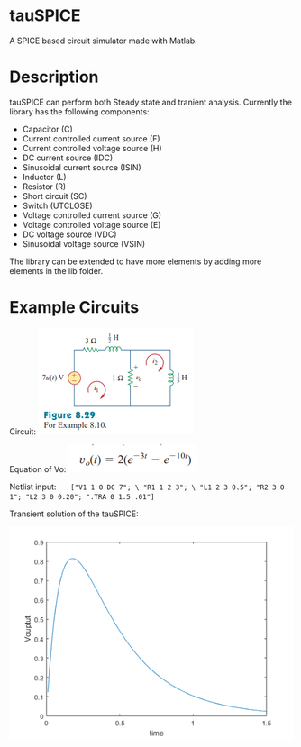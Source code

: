 # tauSPICE
A SPICE based circuit simulator made with Matlab.

# Description
tauSPICE can perform both Steady state and tranient analysis. Currently the library has the following components:
* Capacitor (C)
* Current controlled current source (F)
* Current controlled voltage source (H)
* DC current source (IDC)
* Sinusoidal current source (ISIN)
* Inductor (L)
* Resistor (R)
* Short circuit (SC)
* Switch (UTCLOSE)
* Voltage controlled current source (G)
* Voltage controlled voltage source (E)
* DC voltage source (VDC)
* Sinusoidal voltage source (VSIN)

The library can be extended to have more elements by adding more elements in the lib folder.

# Example Circuits
Circuit:
<img src="/img/8.10/sadiku 4th ed example 8.10 page 341.png"/>

Equation of Vo: <img src="img/8.10/txtbook solution 8.10.png"/> 

Netlist input:
`   ["V1 1 0 DC 7"; \
    "R1 1 2 3"; \
    "L1 2 3 0.5";
    "R2 3 0 1";
    "L2 3 0 0.20";
    ".TRA 0 1.5 .01"]`

Transient solution of the tauSPICE:

<img src="img/8.10/solution 8.10.png"/>

